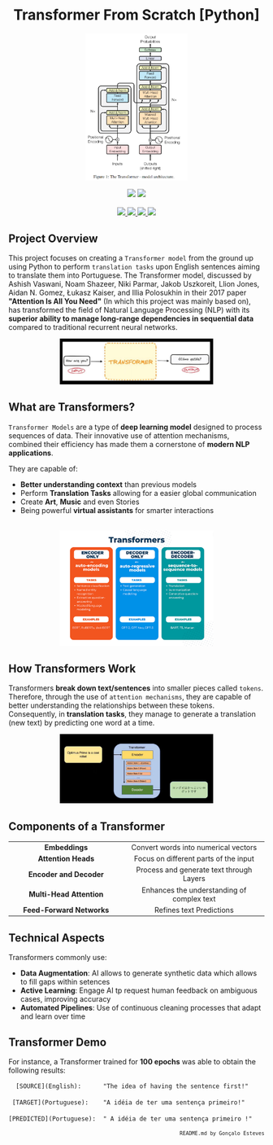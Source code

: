 <p>
<div align="center">

# Transformer From Scratch [Python]
</div>
</p>

<p align="center" width="100%">
    <img src="./Transformer From Scratch/Assets/Transformer_Diagram.png" width="40%" height="40%" />
</p>

<div align="center">
    <a>
        <img src="https://img.shields.io/badge/Made%20with-Jupyter-white?style=for-the-badge&logo=Jupyter&logoColor=white">
    </a>
    <a>
        <img src="https://img.shields.io/badge/Made%20with-Python-white?style=for-the-badge&logo=Python&logoColor=white">
    </a>
</div>

<br/>

<div align="center">
    <a href="https://github.com/EstevesX10/Transformer-From-Scratch/blob/main/LICENSE">
        <img src="https://img.shields.io/github/license/EstevesX10/Transformer-From-Scratch?style=flat&logo=gitbook&logoColor=white&label=License&color=white">
    </a>
    <a href="">
        <img src="https://img.shields.io/github/repo-size/EstevesX10/Transformer-From-Scratch?style=flat&logo=googlecloudstorage&logoColor=white&logoSize=auto&label=Repository%20Size&color=white">
    </a>
    <a href="">
        <img src="https://img.shields.io/github/stars/EstevesX10/Transformer-From-Scratch?style=flat&logo=adafruit&logoColor=white&logoSize=auto&label=Stars&color=white">
    </a>
    <a href="https://github.com/EstevesX10/Transformer-From-Scratch/blob/main/DEPENDENCIES.md">
        <img src="https://img.shields.io/badge/Dependencies-DEPENDENCIES.md-white?style=flat&logo=anaconda&logoColor=white&logoSize=auto&color=white"> 
    </a>
</div>

## Project Overview

This project focuses on creating a `Transformer model` from the ground up using Python to perform `translation tasks` upon English sentences aiming to translate them into Portuguese. The Transformer model, discussed by Ashish Vaswani, Noam Shazeer, Niki Parmar, Jakob Uszkoreit, Llion Jones, Aidan N. Gomez, Łukasz Kaiser, and Illia Polosukhin in their 2017 paper **"Attention Is All You Need"** (In which this project was mainly based on),  has transformed the field of Natural Language Processing (NLP) with its **superior ability to manage long-range dependencies in sequential data** compared to traditional recurrent neural networks.

<div align="center">
<img src="./Transformer From Scratch/Assets/Transformer.png" width="60%" height="60%" />
</div>

## What are Transformers?

`Transformer Models` are a type of **deep learning model** designed to process sequences of data. Their innovative use of attention mechanisms, combined their efficiency has made them a cornerstone of **modern NLP applications**.

They are capable of:

- **Better understanding context** than previous models
- Perform **Translation Tasks** allowing for a easier global communication
- Create **Art**, **Music** and even Stories
- Being powerful **virtual assistants** for smarter interactions

<br/>

<div align="center">
<img src="./Transformer From Scratch/Assets/Transformers_Types.png" width="60%" height="60%" />
</div>

## How Transformers Work

Transformers **break down text/sentences** into smaller pieces called `tokens`. Therefore, through the use of `attention mechanisms`, they are capable of better understanding the relationships between these tokens. Consequently, in **translation tasks**, they manage to generate a translation (new text) by predicting one word at a time.

<div align="center">
<img src="./Transformer From Scratch/Assets/Translation_Task.png" width="60%" height="60%" />
</div>

## Components of a Transformer

<div align="center">
    <table width="100%">
    <tr>
        <td width="45%">
            <div align="center">
            <b>Embeddings</b>
            </div>
        </td>
        <td width="55%">
            <div align="center">
            Convert words into numerical vectors
            </div>
        </td>
    </tr>
    <tr>
        <td width="45%">
            <div align="center">
            <b>Attention Heads</b>
            </div>
        </td>
        <td width="55%">
            <div align="center">
            Focus on different parts of the input
            </div>
        </td>
    </tr>
    <tr>
        <td width="45%">
            <div align="center">
            <b>Encoder and Decoder</b>
            </div>
        </td>
        <td width="55%">
            <div align="center">
            Process and generate text through Layers
            </div>
        </td>
    </tr>
    <tr>
        <td width="45%">
            <div align="center">
            <b>Multi-Head Attention</b>
            </div>
        </td>
        <td width="55%">
            <div align="center">
            Enhances the understanding of complex text
            </div>
        </td>
    </tr>
    <tr>
        <td width="45%">
            <div align="center">
            <b>Feed-Forward Networks</b>
            </div>
        </td>
        <td width="55%">
            <div align="center">
            Refines text Predictions
            </div>
        </td>
    </tr>
    </table>
</div>

## Technical Aspects

Transformers commonly use:

- **Data Augmentation**: AI allows to generate synthetic data which allows to fill gaps within setences
- **Active Learning**: Engage AI tp request human feedback on ambiguous cases, improving accuracy
- **Automated Pipelines**: Use of continuous cleaning processes that adapt and learn over time

## Transformer Demo

For instance, a Transformer trained for **100 epochs** was able to obtain the following results:

      [SOURCE](English):      "The idea of having the sentence first!"

     [TARGET](Portuguese):    "A idéia de ter uma sentença primeiro!"

    [PREDICTED](Portuguese):  " A idéia de ter uma sentença primeiro !"

<div align="right">
<sub>
<!-- <sup></sup> -->

`README.md by Gonçalo Esteves`
</sub>
</div>
